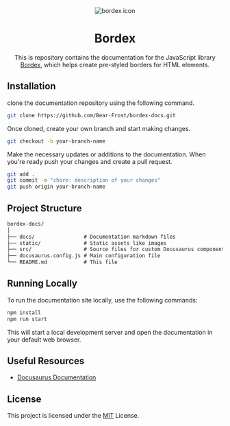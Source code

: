 <div align="center">
  <img src="https://i.imgur.com/BP3gURu.png" alt="bordex icon">

  <h1>Bordex</h1>

This is repository contains the documentation for the JavaScript library [Bordex](https://github.com/Bear-Frost/bordex), which helps create pre-styled borders for HTML elements.
</div>

## Installation

clone the documentation repository using the following command.

```bash
git clone https://github.com/Bear-Frost/bordex-docs.git
```

Once cloned, create your own branch and start making changes.

```bash
git checkout -b your-branch-name
```

Make the necessary updates or additions to the documentation. When you're ready push your changes and create a pull request.

```bash
git add .
git commit -m "chore: description of your changes"
git push origin your-branch-name
```

## Project Structure

```txt
bordex-docs/
│
├── docs/                # Documentation markdown files
├── static/              # Static assets like images
├── src/                 # Source files for custom Docusaurus components
├── docusaurus.config.js # Main configuration file
└── README.md            # This file

```

## Running Locally

To run the documentation site locally, use the following commands:

```bash
npm install 
npm run start
```

This will start a local development server and open the documentation in your default web browser.

## Useful Resources
- [Docusaurus Documentation](https://docusaurus.io/docs)

## License
This project is licensed under the [MIT](/LICENSE) License.